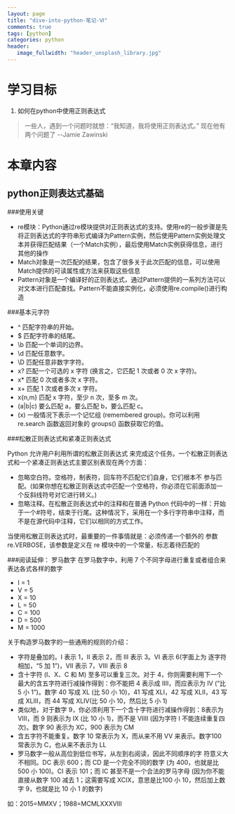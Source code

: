 ```yaml
---
layout: page
title: "dive-into-python-笔记-Ⅵ"
comments: true
tags: [python]
categories: python
header:
   image_fullwidth: "header_unsplash_library.jpg"
---
```

# 学习目标
1. 如何在python中使用正则表达式

>一些人，遇到一个问题时就想：“我知道，我将使用正则表达式。” 现在他有两个问题了  \--Jamie Zawinski

# 本章内容    

## python正则表达式基础

###使用关键
+ re模块：Python通过re模块提供对正则表达式的支持。使用re的一般步骤是先将正则表达式的字符串形式编译为Pattern实例，然后使用Pattern实例处理文本并获得匹配结果（一个Match实例），最后使用Match实例获得信息，进行其他的操作
+ Match对象是一次匹配的结果，包含了很多关于此次匹配的信息，可以使用Match提供的可读属性或方法来获取这些信息
+ Pattern对象是一个编译好的正则表达式，通过Pattern提供的一系列方法可以对文本进行匹配查找。Pattern不能直接实例化，必须使用re.compile()进行构造

###基本元字符
+ ^ 匹配字符串的开始。
+ $ 匹配字符串的结尾。
+ \b 匹配一个单词的边界。
+ \d 匹配任意数字。
+ \D 匹配任意非数字字符。
+ x? 匹配一个可选的 x 字符 (换言之，它匹配 1 次或者 0 次 x 字符)。
+ x* 匹配 0 次或者多次 x 字符。
+ x+ 匹配 1 次或者多次 x 字符。
+ x{n,m} 匹配 x 字符，至少 n 次，至多 m 次。
+ (a|b|c) 要么匹配 a，要么匹配 b，要么匹配 c。
+ (x) 一般情况下表示一个记忆组 (remembered group)。你可以利用
re.search 函数返回对象的 groups() 函数获取它的值。

###松散正则表达式和紧凑正则表达式

Python 允许用户利用所谓的松散正则表达式 来完成这个任务。一个松散正则表达式和一个紧凑正则表达式主要区别表现在两个方面：

+ 忽略空白符。空格符，制表符，回车符不匹配它们自身，它们根本不
参与匹配。(如果你想在松散正则表达式中匹配一个空格符，你必须在它前面添加一个反斜线符号对它进行转义。)
+ 忽略注释。在松散正则表达式中的注释和在普通 Python 代码中的一样：开始于一个#符号，结束于行尾。这种情况下，采用在一个多行字符串中注释，而不是在源代码中注释，它们以相同的方式工作。

当使用松散正则表达式时，最重要的一件事情就是：必须传递一个额外的
参数 re.VERBOSE，该参数是定义在 re 模块中的一个常量，标志着待匹配的


###阅读延伸：
罗马数字
在罗马数字中，利用 7 个不同字母进行重复或者组合来表达各式各样的数字

+ I = 1
+ V = 5
+ X = 10
+ L = 50
+ C = 100
+ D = 500
+ M = 1000

关于构造罗马数字的一些通用的规则的介绍：

+ 字符是叠加的。I 表示 1，II 表示 2，而 III 表示 3。VI 表示 6(字面上为
逐字符相加，“5 加 1”)，VII 表示 7，VIII 表示 8
+ 含十字符 (I、X、C 和 M) 至多可以重复三次。对于 4，你则需要利用下一个最大的含五字符进行减操作得到：你不能把 4 表示成 IIII，而应表示为 IV (“比 5 小 1”)。数字 40 写成 XL (比 50 小 10)，41 写成 XLI，42 写成 XLII，43 写成 XLIII，而 44 写成 XLIV(比 50 小 10，然后比 5 小 1)
+ 类似地，对于数字 9，你必须利用下一个含十字符进行减操作得到：8表示为 VIII，而 9 则表示为 IX (比 10 小 1)，而不是 VIIII (因为字符 I 不能连续重复四次)。数字 90 表示为 XC，900 表示为 CM
+ 含五字符不能重复。数字 10 常表示为 X，而从来不用 VV 来表示。数字100 常表示为 C，也从来不表示为 LL
+ 罗马数字一般从高位到低位书写，从左到右阅读，因此不同顺序的字
符意义大不相同。DC 表示 600；而 CD 是一个完全不同的数字 (为
400，也就是比 500 小 100)。CI 表示 101；而 IC 甚至不是一个合法的罗马字母 (因为你不能直接从数字 100 减去 1；这需要写成 XCIX，意思是比100 小 10，然后加上数字 9，也就是比 10 小 1 的数字)

如：2015=MMXV；1988=MCMLXXXVIII


